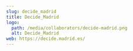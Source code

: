 ```yaml
---
slug: decide_madrid
title: Decide_Madrid
logo:
  path: /media/collaborators/decide-madrid.png
  alt: Decide_Madrid
web: https://decide.madrid.es/
---
```


